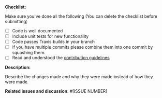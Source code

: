 **Checklist:**

Make sure you've done all the following (You can delete the checklist before submitting)

* [ ] Code is well documented
* [ ] Include unit tests for new functionality
* [ ] Code passes Travis builds in your branch
* [ ] If you have multiple commits please combine them into one commit by squashing them.
* [ ] Read and understood the [contribution guidelines](https://github.com/openfoodfacts/openfoodfacts-server/blob/main/CONTRIBUTING.md)

**Description:**

Describe the changes made and why they were made instead of how they were made.

**Related issues and discussion:** #[ISSUE NUMBER]
